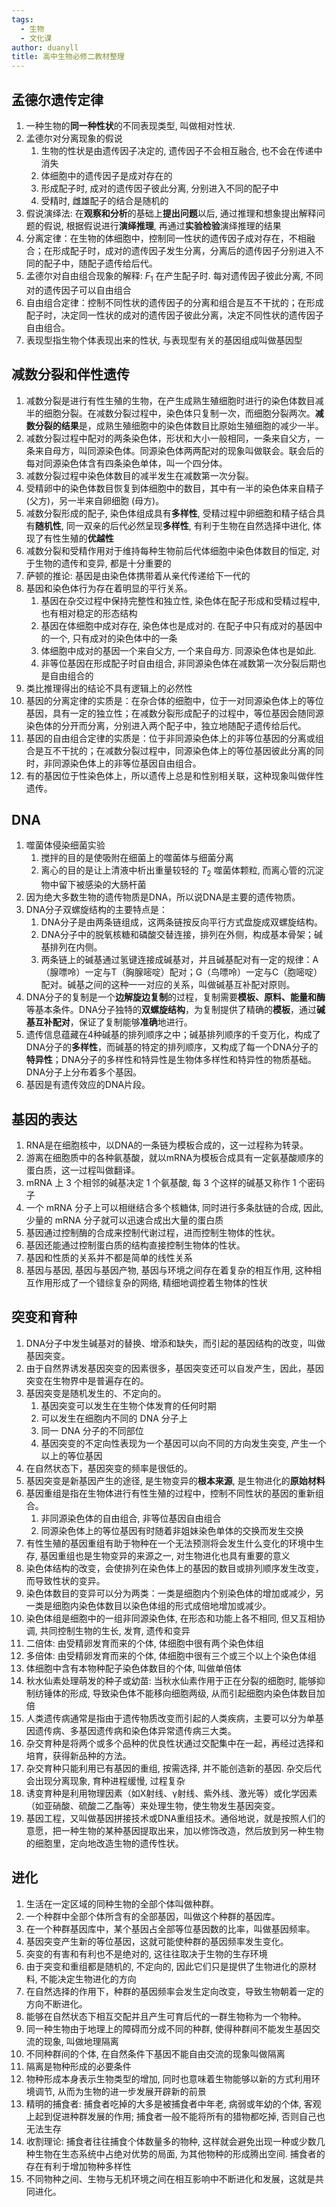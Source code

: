 ```yaml
---
tags:
  - 生物
  - 文化课
author: duanyll
title: 高中生物必修二教材整理
---
```


## 孟德尔遗传定律

1. 一种生物的**同一种性状**的不同表现类型, 叫做相对性状.
2. 孟德尔对分离现象的假说
   1. 生物的性状是由遗传因子决定的, 遗传因子不会相互融合, 也不会在传递中消失
   2. 体细胞中的遗传因子是成对存在的
   3. 形成配子时, 成对的遗传因子彼此分离, 分别进入不同的配子中
   4. 受精时, 雌雄配子的结合是随机的
3. 假说演绎法: 在**观察和分析**的基础上**提出问题**以后, 通过推理和想象提出解释问题的假说, 根据假说进行**演绎推理**, 再通过**实验检验**演绎推理的结果
4. 分离定律：在生物的体细胞中，控制同一性状的遗传因子成对存在，不相融合；在形成配子时，成对的遗传因子发生分离，分离后的遗传因子分别进入不同的配子中，随配子遗传给后代。
5. 孟德尔对自由组合现象的解释: $F_1$ 在产生配子时. 每对遗传因子彼此分离, 不同对的遗传因子可以自由组合
6. 自由组合定律：控制不同性状的遗传因子的分离和组合是互不干扰的；在形成配子时，决定同一性状的成对的遗传因子彼此分离，决定不同性状的遗传因子自由组合。
7. 表现型指生物个体表现出来的性状, 与表现型有关的基因组成叫做基因型

## 减数分裂和伴性遗传

1. 减数分裂是进行有性生殖的生物，在产生成熟生殖细胞时进行的染色体数目减半的细胞分裂。在减数分裂过程中，染色体只复制一次，而细胞分裂两次。**减数分裂的结果**是，成熟生殖细胞中的染色体数目比原始生殖细胞的减少一半。
2. 减数分裂过程中配对的两条染色体，形状和大小一般相同，一条来自父方，一条来自母方，叫同源染色体。同源染色体两两配对的现象叫做联会。联会后的每对同源染色体含有四条染色单体，叫一个四分体。
3. 减数分裂过程中染色体数目的减半发生在减数第一次分裂。
4. 受精卵中的染色体数目恢复到体细胞中的数目，其中有一半的染色体来自精子 (父方)，另一半来自卵细胞 (母方)。
5. 减数分裂形成的配子, 染色体组成具有**多样性**, 受精过程中卵细胞和精子结合具有**随机性**, 同一双亲的后代必然呈现**多样性**, 有利于生物在自然选择中进化, 体现了有性生殖的**优越性**
6. 减数分裂和受精作用对于维持每种生物前后代体细胞中染色体数目的恒定, 对于生物的遗传和变异, 都是十分重要的
7. 萨顿的推论: 基因是由染色体携带着从亲代传递给下一代的
8. 基因和染色体行为存在着明显的平行关系。
   1. 基因在杂交过程中保持完整性和独立性, 染色体在配子形成和受精过程中, 也有相对稳定的形态结构
   2. 基因在体细胞中成对存在, 染色体也是成对的. 在配子中只有成对的基因中的一个, 只有成对的染色体中的一条
   3. 体细胞中成对的基因一个来自父方, 一个来自母方. 同源染色体也是如此.
   4. 非等位基因在形成配子时自由组合, 非同源染色体在减数第一次分裂后期也是自由组合的
9. 类比推理得出的结论不具有逻辑上的必然性
10. 基因的分离定律的实质是：在杂合体的细胞中，位于一对同源染色体上的等位基因，具有一定的独立性；在减数分裂形成配子的过程中，等位基因会随同源染色体的分开而分离，分别进入两个配子中，独立地随配子遗传给后代。
11. 基因的自由组合定律的实质是：位于非同源染色体上的非等位基因的分离或组合是互不干扰的；在减数分裂过程中，同源染色体上的等位基因彼此分离的同时，非同源染色体上的非等位基因自由组合。
12. 有的基因位于性染色体上，所以遗传上总是和性别相关联，这种现象叫做伴性遗传。

## DNA

1. 噬菌体侵染细菌实验
   1. 搅拌的目的是使吸附在细菌上的噬菌体与细菌分离
   2. 离心的目的是让上清液中析出重量较轻的 $T_2$ 噬菌体颗粒, 而离心管的沉淀物中留下被感染的大肠杆菌
2. 因为绝大多数生物的遗传物质是DNA，所以说DNA是主要的遗传物质。
3. DNA分子双螺旋结构的主要特点是：
   1. DNA分子是由两条链组成，这两条链按反向平行方式盘旋成双螺旋结构。
   2. DNA分子中的脱氧核糖和磷酸交替连接，排列在外侧，构成基本骨架；碱基排列在内侧。
   3. 两条链上的碱基通过氢键连接成碱基对，并且碱基配对有一定的规律：A（腺嘌呤）一定与T（胸腺嘧啶）配对；G（鸟嘌呤）一定与C（胞嘧啶）配对。碱基之间的这种一一对应的关系，叫做碱基互补配对原则。
4. DNA分子的复制是一个**边解旋边复制**的过程，复制需要**模板、原料、能量和酶**等基本条件。DNA分子独特的**双螺旋结构**，为复制提供了精确的**模板**，通过**碱基互补配对**，保证了复制能够**准确**地进行。
5. 遗传信息蕴藏在4种碱基的排列顺序之中；碱基排列顺序的千变万化，构成了DNA分子的**多样性**，而碱基的特定的排列顺序，又构成了每一个DNA分子的**特异性**；DNA分子的多样性和特异性是生物体多样性和特异性的物质基础。DNA分子上分布着多个基因。
6. 基因是有遗传效应的DNA片段。

## 基因的表达

1. RNA是在细胞核中，以DNA的一条链为模板合成的，这一过程称为转录。
2. 游离在细胞质中的各种氨基酸，就以mRNA为模板合成具有一定氨基酸顺序的蛋白质，这一过程叫做翻译。
3. mRNA 上 3 个相邻的碱基决定 1 个氨基酸, 每 3 个这样的碱基又称作 1 个密码子
4. 一个 mRNA 分子上可以相继结合多个核糖体, 同时进行多条肽链的合成, 因此, 少量的 mRNA 分子就可以迅速合成出大量的蛋白质
5. 基因通过控制酶的合成来控制代谢过程，进而控制生物体的性状。
6. 基因还能通过控制蛋白质的结构直接控制生物体的性状。
7. 基因和性质的关系并不都是简单的线性关系
8. 基因与基因, 基因与基因产物, 基因与环境之间存在着复杂的相互作用, 这种相互作用形成了一个错综复杂的网络, 精细地调控着生物体的性状

## 突变和育种

1. DNA分子中发生碱基对的替换、增添和缺失，而引起的基因结构的改变，叫做基因突变。
2. 由于自然界诱发基因突变的因素很多，基因突变还可以自发产生，因此，基因突变在生物界中是普遍存在的。
3. 基因突变是随机发生的、不定向的。
   1. 基因突变可以发生在生物个体发育的任何时期
   2. 可以发生在细胞内不同的 DNA 分子上
   3. 同一 DNA 分子的不同部位
   4. 基因突变的不定向性表现为一个基因可以向不同的方向发生突变, 产生一个以上的等位基因
4. 在自然状态下，基因突变的频率是很低的。
5. 基因突变是新基因产生的途径, 是生物变异的**根本来源**, 是生物进化的**原始材料**
6. 基因重组是指在生物体进行有性生殖的过程中，控制不同性状的基因的重新组合。
   1. 非同源染色体的自由组合, 非等位基因自由组合
   2. 同源染色体上的等位基因有时随着非姐妹染色单体的交换而发生交换
7. 有性生殖的基因重组有助于物种在一个无法预测将会发生什么变化的环境中生存, 基因重组也是生物变异的来源之一, 对生物进化也具有重要的意义
8. 染色体结构的改变，会使排列在染色体上的基因的数目或排列顺序发生改变，而导致性状的变异。
9. 染色体数目的变异可以分为两类：一类是细胞内个别染色体的增加或减少，另一类是细胞内染色体数目以染色体组的形式成倍地增加或减少。
10. 染色体组是细胞中的一组非同源染色体, 在形态和功能上各不相同, 但又互相协调, 共同控制生物的生长, 发育, 遗传和变异
11. 二倍体: 由受精卵发育而来的个体, 体细胞中很有两个染色体组
12. 多倍体: 由受精卵发育而来的个体, 体细胞中很有三个或三个以上个染色体组
13. 体细胞中含有本物种配子染色体数目的个体, 叫做单倍体
14. 秋水仙素处理萌发的种子或幼苗: 当秋水仙素作用于正在分裂的细胞时, 能够抑制纺锤体的形成, 导致染色体不能移向细胞两级, 从而引起细胞内染色体数目加倍
15. 人类遗传病通常是指由于遗传物质改变而引起的人类疾病，主要可以分为单基因遗传病、多基因遗传病和染色体异常遗传病三大类。
16. 杂交育种是将两个或多个品种的优良性状通过交配集中在一起，再经过选择和培育，获得新品种的方法。
17. 杂交育种只能利用已有基因的重组, 按需选择, 并不能创造新的基因. 杂交后代会出现分离现象, 育种进程缓慢, 过程复杂
18. 诱变育种是利用物理因素（如X射线、γ射线、紫外线、激光等）或化学因素（如亚硝酸、硫酸二乙酯等）来处理生物，使生物发生基因突变。
19. 基因工程，又叫做基因拼接技术或DNA重组技术。通俗地说，就是按照人们的意愿，把一种生物的某种基因提取出来，加以修饰改造，然后放到另一种生物的细胞里，定向地改造生物的遗传性状。

## 进化

1. 生活在一定区域的同种生物的全部个体叫做种群。
2. 一个种群中全部个体所含有的全部基因，叫做这个种群的基因库。
3. 在一个种群基因库中，某个基因占全部等位基因数的比率，叫做基因频率。
4. 基因突变产生新的等位基因，这就可能使种群的基因频率发生变化。
5. 突变的有害和有利也不是绝对的, 这往往取决于生物的生存环境
6. 由于突变和重组都是随机的, 不定向的, 因此它们只是提供了生物进化的原材料, 不能决定生物进化的方向
7. 在自然选择的作用下，种群的基因频率会发生定向改变，导致生物朝着一定的方向不断进化。
8. 能够在自然状态下相互交配并且产生可育后代的一群生物称为一个物种。
9. 同一种生物由于地理上的障碍而分成不同的种群, 使得种群间不能发生基因交流的现象, 叫做地理隔离
10. 不同种群间的个体, 在自然条件下基因不能自由交流的现象叫做隔离
11. 隔离是物种形成的必要条件
12. 物种形成本身表示生物类型的增加, 同时也意味着生物能够以新的方式利用环境调节, 从而为生物的进一步发展开辟新的前景
13. 精明的捕食者: 捕食者吃掉的大多是被捕食者中年老, 病弱或年幼的个体, 客观上起到促进种群发展的作用; 捕食者一般不能将所有的猎物都吃掉, 否则自己也无法生存
14. 收割理论: 捕食者往往捕食个体数量多的物种, 这样就会避免出现一种或少数几种生物在生态系统中占绝对优势的局面, 为其他物种的形成腾出空间. 捕食者的存在有利于增加物种多样性
15. 不同物种之间、生物与无机环境之间在相互影响中不断进化和发展，这就是共同进化。
